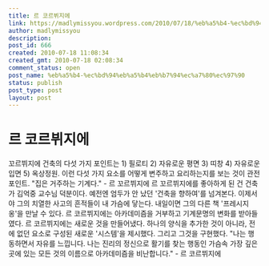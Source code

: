 ```yaml
---
title: 르 코르뷔지에
link: https://madlymissyou.wordpress.com/2010/07/18/%eb%a5%b4-%ec%bd%94%eb%a5%b4%eb%b7%94%ec%a7%80%ec%97%90/
author: madlymissyou
description: 
post_id: 666
created: 2010-07-18 11:08:34
created_gmt: 2010-07-18 02:08:34
comment_status: open
post_name: %eb%a5%b4-%ec%bd%94%eb%a5%b4%eb%b7%94%ec%a7%80%ec%97%90
status: publish
post_type: post
layout: post
---
```


# 르 코르뷔지에

꼬르뷔지에 건축의 다섯 가지 포인트는 1) 필로티 2) 자유로운 평면 3) 띠창 4) 자유로운 입면 5) 옥상정원. 이런 다섯 가지 요소를 어떻게 변주하고 요리하는지를 보는 것이 관전 포인트. "집은 거주하는 기계다." - 르 꼬르뷔지에 르 꼬르뷔지에를 좋아하게 된 건 건축가 김억중 교수님 덕분이다. 예전엔 엄두가 안 났던 '건축을 향하여'를 넘겨본다. 이제서야 그의 치열한 사고의 흔적들이 내 가슴에 닿는다. 내일이면 그의 다른 책 '프레시지옹'을 만날 수 있다. 르 코르뷔지에는 아카데미즘을 거부하고 기계문명의 변화를 받아들였다. 르 코르뷔지에는 새로운 것을 만들어냈다. 하나의 양식을 추가한 것이 아니라, 전에 없던 요소로 구성된 새로운 '시스템'을 제시했다. 그리고 그것을 구현했다. "나는 행동하면서 자유를 느낍니다. 나는 진리의 정신으로 활기를 찾는 행동인 가슴속 가장 깊은 곳에 있는 모든 것의 이름으로 아카데미즘을 비난합니다." - 르 코르뷔지에